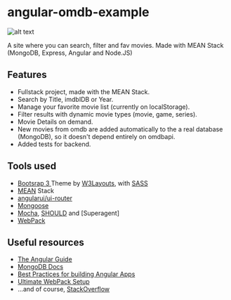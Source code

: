 # angular-omdb-example
![alt text](https://codeship.com/projects/7399a790-5845-0134-cab2-7e9c42a73e5a/status?branch=master)

A site where you can search, filter and fav movies. Made with MEAN Stack (MongoDB, Express, Angular and Node.JS)

## Features ##
* Fullstack project, made with the MEAN Stack.
* Search by Title, imdbIDB or Year.
* Manage your favorite movie list (currently on localStorage).
* Filter results with dynamic movie types (movie, game, series).
* Movie Details on demand.
* New movies from omdb are added automatically to the a real database (MongoDB), so it doesn't depend entirely on omdbapi.
* Added tests for backend.

## Tools used ##
* [Bootsrap 3 ](http://getbootstrap.com/) Theme by [W3Layouts](http://w3layouts.com), with [SASS](sass-lang.com/)
* [MEAN](http://mean.io/#!/) Stack
* [angularui/ui-router](https://github.com/angular-ui/ui-router)
* [Mongoose](mongoosejs.com/)
* [Mocha](https://mochajs.org/), [SHOULD]() and [Superagent]
* [WebPack](https://webpack.github.io/)


## Useful resources ##
* [The Angular Guide](https://docs.angularjs.org/guide/)
* [MongoDB Docs](https://docs.mongodb.com/manual/)
* [Best Practices for building Angular Apps](https://medium.com/@dickeyxxx/best-practices-for-building-angular-js-apps-266c1a4a6917#.3u7sdlgc0)
* [Ultimate WebPack Setup](http://www.christianalfoni.com/articles/2015_04_19_The-ultimate-webpack-setup)
* ...and of course, [StackOverflow](http://stackoverflow.com/search?q=angular+express)

